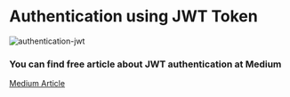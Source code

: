# Authentication using JWT Token



![authentication-jwt](https://socialify.git.ci/shelcia/authentication-jwt/image?font=KoHo&language=1&owner=1&pattern=Charlie%20Brown&stargazers=1&theme=Dark)



### You can find free article about JWT authentication at Medium


<a href="https://shelcia.medium.com/nodejs-with-jwt-authentication-feb961763541">Medium Article</a>
